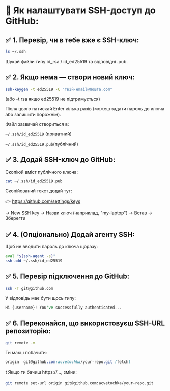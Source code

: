 # 🔐 Як налаштувати SSH-доступ до GitHub:

## ✅ 1. Перевір, чи в тебе вже є SSH-ключ:
```bash
ls ~/.ssh
```
Шукай файли типу id_rsa / id_ed25519 та відповідні .pub.

## ✅ 2. Якщо нема — створи новий ключ:
```bash
ssh-keygen -t ed25519 -C "твій-email@пошта.com"
```
(або -t rsa якщо ed25519 не підтримується)

Після цього натискай Enter кілька разів (можеш задати пароль до ключа або залишити порожнім).

Файл зазвичай створиться в:

`~/.ssh/id_ed25519` (приватний)

`~/.ssh/id_ed25519.pub`(публічний)

## ✅ 3. Додай SSH-ключ до GitHub:
Скопіюй вміст публічного ключа:

```bash
cat ~/.ssh/id_ed25519.pub
```

Скопійований текст додай тут:

👉 https://github.com/settings/keys

→ New SSH key
→ Назви ключ (наприклад, "my-laptop")
→ Встав → Зберегти

## ✅ 4. (Опціонально) Додай агенту SSH:
Щоб не вводити пароль до ключа щоразу:

```bash
eval "$(ssh-agent -s)"
ssh-add ~/.ssh/id_ed25519
```

## ✅ 5. Перевір підключення до GitHub:
```bash
ssh -T git@github.com
```

У відповідь має бути щось типу:

```rust
Hi {username}! You've successfully authenticated...
```

## ✅ 6. Переконайся, що використовуєш SSH-URL репозиторію:
```bash
git remote -v
```

Ти маєш побачити:

```scss
origin  git@github.com:acvetochka/your-repo.git (fetch)
```
❗ Якщо ти бачиш https://..., зміни:

```bash
git remote set-url origin git@github.com:acvetochka/your-repo.git
```
